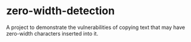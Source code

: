# zero-width-detection
A project to demonstrate the vulnerabilities of copying text that may have zero-width characters inserted into it.